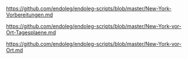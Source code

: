 
https://github.com/endoleg/endoleg-scripts/blob/master/New-York-Vorbereitungen.md


https://github.com/endoleg/endoleg-scripts/blob/master/New-York-vor-Ort-Tagesplaene.md


https://github.com/endoleg/endoleg-scripts/blob/master/New-York-vor-Ort.md
